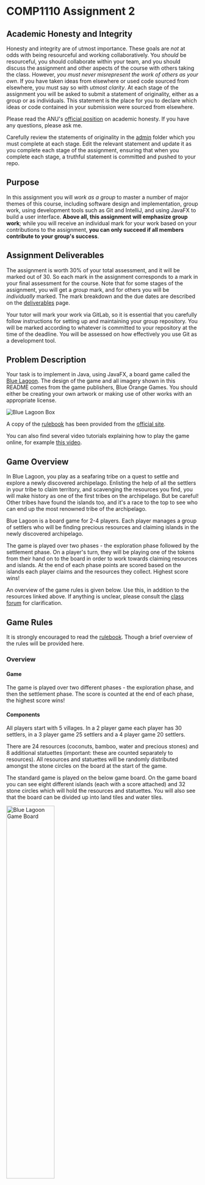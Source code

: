 # COMP1110 Assignment 2

## Academic Honesty and Integrity

Honesty and integrity are of utmost importance. These goals are *not* at odds
with being resourceful and working collaboratively. You *should* be
resourceful, you should collaborate within your team, and you should discuss
the assignment and other aspects of the course with others taking the class.
However, *you must never misrepresent the work of others as your own*. If you
have taken ideas from elsewhere or used code sourced from elsewhere, you must
say so with *utmost clarity*. At each stage of the assignment you will be asked
to submit a statement of originality, either as a group or as individuals. This
statement is the place for you to declare which ideas or code contained in your
submission were sourced from elsewhere.

Please read the ANU's [official position](http://academichonesty.anu.edu.au/)
on academic honesty. If you have any questions, please ask me.

Carefully review the statements of originality in the [admin](admin) folder
which you must complete at each stage.  Edit the relevant statement and update
it as you complete each stage of the assignment, ensuring that when you
complete each stage, a truthful statement is committed and pushed to your repo.

## Purpose

In this assignment you will *work as a group* to master a number of major
themes of this course, including software design and implementation, group
work, using development tools such as Git and IntelliJ, and using JavaFX to
build a user interface.  **Above all, this assignment will emphasize group
work**; while you will receive an individual mark for your work based on your
contributions to the assignment, **you can only succeed if all members
contribute to your group's success**.

## Assignment Deliverables

The assignment is worth 30% of your total assessment, and it will be
marked out of 30.  So each mark in the assignment corresponds to a
mark in your final assessment for the course.  Note that for some
stages of the assignment, you will get a _group_ mark, and for others
you will be _individually_ marked.  The mark breakdown and the due
dates are described on the
[deliverables](https://cs.anu.edu.au/courses/comp1110/assessments/deliverables/)
page.

Your tutor will mark your work via GitLab, so it is essential that you
carefully follow instructions for setting up and maintaining your group
repository. You will be marked according to whatever is committed to your
repository at the time of the deadline. You will be assessed on how effectively
you use Git as a development tool.

## Problem Description

Your task is to implement in Java, using JavaFX, a board game called the
[Blue Lagoon](https://boardgamegeek.com/boardgame/244331/blue-lagoon).
The design of the game and all imagery shown in this README comes from
the game publishers, Blue Orange Games. You should either be creating
your own artwork or making use of other works with an appropriate license.

![Blue Lagoon Box](assets/images/blue_lagoon_box.png)

A copy of the [rulebook](assets/rules/rulebook.pdf) has been provided from the
[official site](https://blueorangegames.eu/en/games/blue-lagoon/).

You can also find several video tutorials explaining how to play the game
online, for example [this video](https://www.youtube.com/watch?v=0q1hWfH9S_8).

## Game Overview

In Blue Lagoon, you play as a seafaring tribe on a quest to settle and explore 
a newly discovered archipelago. Enlisting the help of all the settlers in your 
tribe to claim territory, and scavenging the resources you find, you will make 
history as one of the first tribes on the archipelago. But be careful! Other 
tribes have found the islands too, and it's a race to the top to see who can 
end up the most renowned tribe of the archipelago.

Blue Lagoon is a board game for 2-4 players. Each player manages a group
of settlers who will be finding precious resources and claiming islands in
the newly discovered archipelago.

The game is played over two phases - the exploration phase followed by the
settlement phase. On a player's turn, they will be playing one of the tokens
from their hand on to the board in order to work towards claiming resources 
and islands. At the end of each phase points are scored based on the islands 
each player claims and the resources they collect. Highest score wins!

An overview of the game rules is given below. Use this, in addition to the
resources linked above. If anything is unclear, please consult 
the [class forum](https://edstem.org/au/courses/10706/discussion/) for clarification.

## Game Rules

It is strongly encouraged to read the [rulebook](assets/rules/rulebook.pdf).
Though a brief overview of the rules will be provided here.

### Overview

#### Game
The game is played over two different phases - the exploration phase, and
then the settlement phase. The score is counted at the end of each phase, the 
highest score wins!

#### Components

All players start with 5 villages. In a 2 player game each player has 30 settlers,
in a 3 player game 25 settlers and a 4 player game 20 settlers.

There are 24 resources (coconuts, bamboo, water and precious stones)
and 8 additional statuettes (important: these are counted separately
to resources). All resources and statuettes will be randomly distributed
amongst the stone circles on the board at the start of the game.

The standard game is played on the below game board. On the game board you can
see eight different islands (each with a score attached) and 32 stone circles
which will hold the resources and statuettes. You will also see that the board
can be divided up into land tiles and water tiles.

<img src="assets/images/blue_lagoon_board.png" alt="Blue Lagoon Game Board" width=50% height=50%>

### Exploration Phase

Each player sequentially takes turns playing a piece from their collection of
settler and village tokens.

The rules for playing a piece are as follows:
- A settler can be placed on any unoccupied water space
- A settler or a village can be placed on any unoccupied land space adjacent to one of their pieces.

If a piece is placed on a stone circle, the player instantly claims the resource in that space
into their hand.

### End of Exploration Phase

Once either of the end of phase conditions occur,
points are scored and the settlement phase begins.

#### End of Phase Conditions
The exploration phase ends when either:
- All resources (not including statuettes) have been collected
- No player has any remaining moves available

#### Scoring Exploration Phase

The rules for scoring are as below. Please refer to page 3 of
the rulebook for scoring examples.

**Total Islands**

Players with pieces on eight or more islands score 20 points.
Players with pieces on exactly seven islands score 10 points.
Otherwise, 0 points are scored.

**Links**

A (potentially) branching path of neighbouring settlers and villages 
belonging to a player forms a chain. Players earn points from the chain 
of their pieces which links the most islands. Players earn 5 points 
per linked island in this chain.

**Majorities**

The player with the most pieces on an island scores
the points indicated on the board for that island. 
In the case of a tie, the points are divided evenly
between the tied players, rounding down.

**Resources**

Players score points for the resources they claimed during the phase.

For each resource type (coconuts, bamboo, water and precious stones),
each player receives the following points:
- 4+ of a kind: 20 points
- 3 of a kind: 10 points
- 2 of a kind: 5 points

Additionally, if a player has collected all 4 different resources, they get 10 bonus points.

**Statuettes**

Players receive 4 points per claimed statuette.

### Settlement Phase

#### Setup
All settlers, resources and statuettes are removed from the board, as well 
as villages placed on stone circles. All villages except for those remaining 
on the board are discarded.

All resources and statuettes are then randomly distributed amongst the 
stone circles again.

The player after the player who ended the exploration phase
has the first turn.

#### Play

Play continues, this time however players may only place settlers
next to pieces they already own. That is, one cannot play on an 
unoccupied water space anymore unless it is adjacent to one of 
their pieces.

### End of Game

The settlement phase ends using the exact same conditions as the
exploration phase. 

Once the settlement phase ends, the score is again calculated 
using the same scoring system.

Each player adds the scores between the 2 phases.

The most points wins! If there is a tie, the player
with the most resources and statuettes wins. Otherwise,
the tied players share the victory!

## Encoding for Testing

*More details of the `BlueLagoon` class and the string encoding used
for interfacing with tests will be included here after D2B is complete.*

## Your High Level Task

Create a fully working game, using JavaFX to implement a playable
graphical version of the game in a 1200x700 window.

Notice that aside from the window size, the details of exactly how the
game looks etc., are **intentionally** left up to you. You may choose to
closely follow the look of the original board game, or you may choose to
present the game in a totally different manner.

The only **firm** requirements on the GUI are that:

* Your game must run using Java 17 and JavaFX 17.
* Your implementation must respect the specification of the game rules
  given here.
* Your game must be easy to play.
* Your game must run in a 1200x700 window.
* Your game must be executable on a standard lab machine from a jar file
  automatically built from your project called `game.jar` (as outlined in
  [D2E]).

In addition to the main GUI, the backend of your game (the part that
implements the game logic) should be linked to the static methods
declared in `BlueLagoon.java` so that we can test your implementation.

## Evaluation Criteria

[deliverables]: https://comp.anu.edu.au/courses/comp1110/assessments/deliverables/

It is essential that you refer to the **[deliverables]** page to check
that you understand each of the **deadlines**, what is required, and the
**mark breakdown**. This assignment has multiple deliverables, D2A to D2G.
A significant part of your assignment will be marked via tests run through
gitlab's continuous integration (CI) framework, so all submittable materials
will need to be committed and pushed to gitlab and in the *correct* locations,
as prescribed by the [deliverables] page.

*Some* marks in deliverables are attributed to the completion (and tests
passing if relevant) of specific **tasks**. There are 17 tasks (from #1 through
to #17) that are outlined in gitlab **issues** associated with your team's fork
of the assignment 2 project. Not all tasks have tests associated with them,
instead some will be manually marked.

**Importantly** not all activities you will have to perform to complete a
deliverable are covered by a task, instead refer to the [deliverables].

The deliverables that depend on tasks are summarised as:

* [D2A]: task #1
* [D2B]: task #2
* [D2C]: tasks #3 to #8
* [D2F]: tasks #9 to #17 (and tasks #3, #4, #6, #7, #8 to a small degree)

[D2A]: https://comp.anu.edu.au/courses/comp1110/assessments/deliverables/#D2A
[D2B]: https://comp.anu.edu.au/courses/comp1110/assessments/deliverables/#D2B
[D2C]: https://comp.anu.edu.au/courses/comp1110/assessments/deliverables/#D2C
[D2E]: https://comp.anu.edu.au/courses/comp1110/assessments/deliverables/#D2E
[D2F]: https://comp.anu.edu.au/courses/comp1110/assessments/deliverables/#D2F

The tasks (mostly) increase in difficulty the higher the task number. However,
note that the GUI-related tasks will generally require significantly more work
than other tasks related to backend game logic.

Some, but not all, tasks will depend on the completion of earlier tasks. For
example, a later task might build on or make use of game logic developed as
part of an earlier task. We don't make these dependencies explicit because
the relationships should become relatively apparent after a bit of design
work (and they will depend somewhat on your design).

Keep the relative difficulty and the potential dependencies between tasks
in mind when negotiating which team member will work on what tasks. Try to
structure things so that you can work relatively independently, or otherwise
agree on some clear internal deadlines when one member relies on the output
of another.
